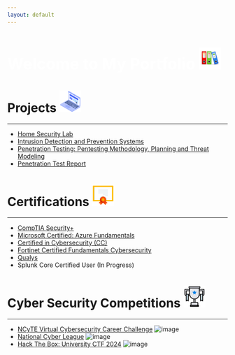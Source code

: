```yaml
---
layout: default
---
```

<h1 style="font-size: 36px; font-weight: bold; color: white;">Welcome to My Portfolio <img src="1 folder.png" alt="portfolio" width="50" height="50"></h1> 


# **Projects** <img src="2 laptop.png" alt="portfolio" width="50" height="50">
* * *
- [Home Security Lab](https://github.com/Redfooxx/Home-Security-Lab) 
- [Intrusion Detection and Prevention Systems](https://github.com/Redfooxx/Intrusion-Detection-and-Prevention-Systems)
- [Penetration Testing: Pentesting Methodology, Planning and Threat Modeling](https://github.com/Redfooxx/PenTesting-Methodology-Planning-and-Threat-Modeling)
- [Penetration Test Report](https://github.com/Redfooxx/National-Cyber-League)
  
# **Certifications** <img src="3 certificate.png" alt="portfolio" width="50" height="50">
* * *
- [CompTIA Security+](https://www.credly.com/badges/1d10427c-3318-4b9f-8d2a-eb7309943c7d/linked_in_profile)
- [Microsoft Certified: Azure Fundamentals](https://learn.microsoft.com/en-us/users/redfoxx-9988/credentials/e3c6c930e7c75100?ref=https%3A%2F%2Fwww.linkedin.com%2F)
- [Certified in Cybersecurity (CC)](https://www.credly.com/badges/7caa4c6a-7b09-4170-872a-4f965653e1ae/linked_in_profile)
- [Fortinet Certified Fundamentals Cybersecurity](https://www.credly.com/badges/803d8fb2-91f8-46c0-8a78-3960f7432508/linked_in_profile)
- [Qualys](https://github.com/Redfooxx/Qualys/tree/main)
- Splunk Core Certified User (In Progress)

# **Cyber Security Competitions** <img src="4 trophy.png" alt="portfolio" width="50" height="50"> 
* * *
- [NCyTE Virtual Cybersecurity Career Challenge](https://github.com/Redfooxx/NCyTE)
![image](https://github.com/user-attachments/assets/2481b1da-d571-4626-b4fa-171a88345856)
- [National Cyber League](https://github.com/Redfooxx/National-Cyber-League)
![image](https://github.com/user-attachments/assets/d5c55db9-c5be-45b2-b485-a44c294590db)
- [Hack The Box: University CTF 2024](https://github.com/Redfooxx/Hack-the-Box)
![image](https://github.com/user-attachments/assets/f478801f-ae53-469e-bb92-66c950597deb)


